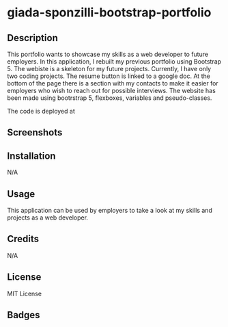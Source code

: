 # giada-sponzilli-bootstrap-portfolio

## Description

This portfolio wants to showcase my skills as a web developer to future employers.
In this application, I rebuilt my previous portfolio using Bootstrap 5.
The webiste is a skeleton for my future projects. Currently, I have only two coding projects.
The resume button is linked to a google doc.
At the bottom of the page there is a section with my contacts to make it easier for employers who wish to reach out for possible interviews.
The website has been made using bootrstrap 5, flexboxes, variables and pseudo-classes.


The code is deployed at 

## Screenshots

## Installation

N/A


## Usage

This application can be used by employers to take a look at my skills and projects as a web developer.

## Credits

N/A

## License

MIT License

## Badges


